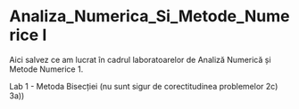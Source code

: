 # Analiza_Numerica_Si_Metode_Numerice I

Aici salvez ce am lucrat în cadrul laboratoarelor de Analiză Numerică și Metode Numerice 1. 

Lab 1 - Metoda Bisecției (nu sunt sigur de corectitudinea problemelor 2c) 3a))
